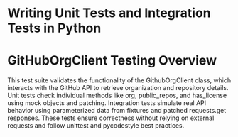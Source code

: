 # Writing Unit Tests and Integration Tests in Python

# GitHubOrgClient Testing Overview
This test suite validates the functionality of the GithubOrgClient class, 
which interacts with the GitHub API to retrieve organization and repository 
details. Unit tests check individual methods like org, public_repos, 
and has_license using mock objects and patching. Integration tests 
simulate real API behavior using parameterized data from fixtures 
and patched requests.get responses. These tests ensure correctness 
without relying on external requests and follow unittest 
and pycodestyle best practices.

